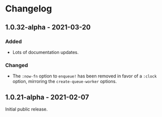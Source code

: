 # Changelog

## 1.0.32-alpha - 2021-03-20
### Added
* Lots of documentation updates.
### Changed
* The `:now-fn` option to `enqueue!` has been removed in favor of a `:clock`
option, mirroring the `create-queue-worker` options.

## 1.0.21-alpha - 2021-02-07

Initial public release.